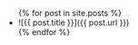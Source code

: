 <ul>
  {% for post in site.posts %}
    <li>
    ![{{ post.title }}]({{ post.url }})
    </li>
  {% endfor %}
</ul>
